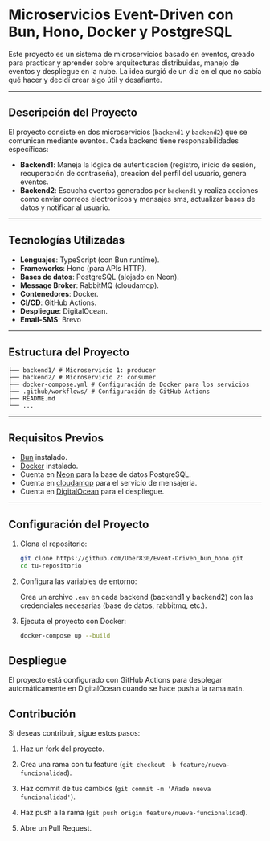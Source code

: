 # Microservicios Event-Driven con Bun, Hono, Docker y PostgreSQL

Este proyecto es un sistema de microservicios basado en eventos, creado para practicar y aprender sobre arquitecturas distribuidas, manejo de eventos y despliegue en la nube. La idea surgió de un día en el que no sabía qué hacer y decidí crear algo útil y desafiante.

---

## **Descripción del Proyecto**

El proyecto consiste en dos microservicios (`backend1` y `backend2`) que se comunican mediante eventos. Cada backend tiene responsabilidades específicas:

- **Backend1**: Maneja la lógica de autenticación (registro, inicio de sesión, recuperación de contraseña), creacion del perfil del usuario, genera eventos.
- **Backend2**: Escucha eventos generados por `backend1` y realiza acciones como enviar correos electrónicos y mensajes sms, actualizar bases de datos y notificar al usuario.

---

## **Tecnologías Utilizadas**

- **Lenguajes**: TypeScript (con Bun runtime).
- **Frameworks**: Hono (para APIs HTTP).
- **Bases de datos**: PostgreSQL (alojado en Neon).
- **Message Broker**: RabbitMQ (cloudamqp).
- **Contenedores**: Docker.
- **CI/CD**: GitHub Actions.
- **Despliegue**: DigitalOcean.
- **Email-SMS**: Brevo

---

## **Estructura del Proyecto**
  ```.
├── backend1/ # Microservicio 1: producer
├── backend2/ # Microservicio 2: consumer
├── docker-compose.yml # Configuración de Docker para los servicios
├── .github/workflows/ # Configuración de GitHub Actions
├── README.md
└── ...
  ```

---

## **Requisitos Previos**

- [Bun](https://bun.sh/) instalado.
- [Docker](https://www.docker.com/) instalado.
- Cuenta en [Neon](https://neon.tech/) para la base de datos PostgreSQL.
- Cuenta en [cloudamqp](https://www.cloudamqp.com/) para el servicio de mensajeria.
- Cuenta en [DigitalOcean](https://www.digitalocean.com/) para el despliegue.

---

## **Configuración del Proyecto**

1. Clona el repositorio:
   ```bash
   git clone https://github.com/Uber830/Event-Driven_bun_hono.git
   cd tu-repositorio
   ```
2. Configura las variables de entorno:

     Crea un archivo ```.env``` en cada backend (backend1 y backend2) con las credenciales necesarias (base de datos, rabbitmq, etc.).

3. Ejecuta el proyecto con Docker:
    ```bash
    docker-compose up --build
    ```

## **Despliegue**

El proyecto está configurado con GitHub Actions para desplegar automáticamente en DigitalOcean cuando se hace push a la rama ```main```.

## **Contribución**

Si deseas contribuir, sigue estos pasos:

  1. Haz un fork del proyecto.

  2. Crea una rama con tu feature (```git checkout -b feature/nueva-funcionalidad```).

  3. Haz commit de tus cambios (```git commit -m 'Añade nueva funcionalidad'```).

  4. Haz push a la rama (```git push origin feature/nueva-funcionalidad```).

  5. Abre un Pull Request.
